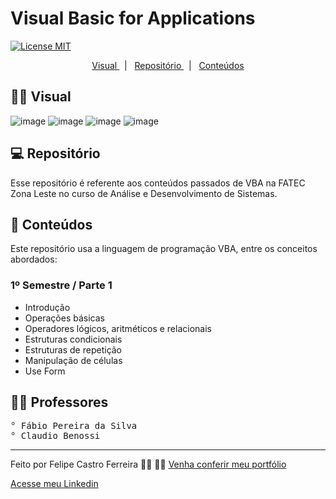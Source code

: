 <p align="center">
  <h1> Visual Basic for Applications </h1>
  <a href="https://github.com/neliocursos/exemplo-readme/blob/main/LICENSE"><img src="https://img.shields.io/npm/l/react" alt="License MIT"/></a>
  <!-- Seria muito importante colocar as outras imagens do projeto logo em seguida -->
</p>

<p align="center">
  <a href="#-Visual"> Visual </a> &nbsp;&nbsp;|&nbsp;&nbsp;
  <a href="#-Repositório"> Repositório </a> &nbsp;&nbsp;|&nbsp;&nbsp;
  <a href="#-Conteúdos"> Conteúdos </a>
</p>

## 👨‍🎨 Visual

![image](https://user-images.githubusercontent.com/78516563/133439470-ec229f6e-c53a-4f61-8a43-a9c51dee7103.png)
![image](https://user-images.githubusercontent.com/78516563/133439539-7d2441af-3600-48d4-be4c-9d128b6998f8.png)
![image](https://user-images.githubusercontent.com/78516563/133439614-d43c844d-5cc0-4d4f-b8ff-3e324123162c.png)
![image](https://user-images.githubusercontent.com/78516563/133439637-fba0131f-d974-4a81-b51c-f8d955f713aa.png)


## 💻 Repositório

Esse repositório é referente aos conteúdos passados de VBA na FATEC Zona Leste no curso de Análise e Desenvolvimento de Sistemas.
  
## 🚀 Conteúdos

Este repositório usa a linguagem de programação VBA, entre os conceitos abordados: 

### 1º Semestre / Parte 1
- Introdução
- Operações básicas
- Operadores lógicos, aritméticos e relacionais
- Estruturas condicionais
- Estruturas de repetição
- Manipulação de células
- Use Form

## 👨‍🏫 Professores

<pre>
° Fábio Pereira da Silva
° Claudio Benossi
</pre>

---

Feito por Felipe Castro Ferreira 👦🏻 👋🏻 [Venha conferir meu portfólio](https://github.com/FelipeCastro2021?tab=repositories)
  
[Acesse meu Linkedin](https://www.linkedin.com/in/felipe-castro-ferreira/)
